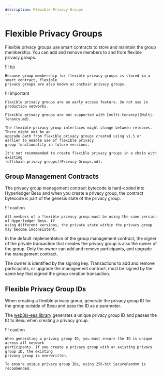 ```yaml
---
description: Flexible Privacy Groups
---
```


# Flexible Privacy Groups

Flexible privacy groups use smart contracts to store and maintain the group membership. You can add
and remove members to and from flexible privacy groups.

!!! tip
    
    Because group membership for flexible privacy groups is stored in a smart contract, flexible 
    privacy groups are also known as onchain privacy groups. 

!!! important

    Flexible privacy groups are an early access feature. Do not use in production networks.

    Flexible privacy groups are not supported with [multi-tenancy](Multi-Tenancy.md).

    The flexible privacy group interfaces might change between releases. There might not be an
    upgrade path from flexible privacy groups created using v1.5 or earlier to enable use of flexible privacy
    group functionality in future versions.

    It's not recommended to create flexible privacy groups in a chain with existing
    [offchain privacy groups](Privacy-Groups.md).

## Group Management Contracts

The privacy group management contract bytecode is hard-coded into Hyperledger Besu and when you
create a privacy group, the contract bytecode is part of the genesis state of the privacy group.

!!! caution

    All members of a flexible privacy group must be using the same version of Hyperledger Besu. If
    using different versions, the private state within the privacy group may become inconsistent.

In the default implementation of the group management contract, the signer of the private transaction
that creates the privacy group is also the owner of the group. Only the owner can add and remove participants,
and upgrade the management contract.

The owner is identified by the signing key.  Transactions to add and remove participants, or upgrade
the management contract, must be signed by the same key that signed the group creation transaction.

## Flexible Privacy Group IDs

When creating a flexible privacy group, generate the privacy group ID for the group outside of Besu
and pass the ID as a parameter.

The [web3js-eea library](../../HowTo/Use-Privacy/Use-FlexiblePrivacy.md) generates a unique privacy
group ID and passes the ID to Besu when creating a privacy group.

!!! caution

    When generating a privacy group ID, you must ensure the ID is unique across all network
    participants. If you create a privacy group with an existing privacy group ID, the existing
    privacy group is overwritten.

    To ensure unique privacy group IDs, using 256-bit SecureRandom is recommended.
